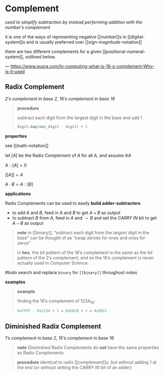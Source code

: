 # Complement

_used to simplify subtraction by instead performing addition with the number’s complement_

it is one of the ways of representing negative [[number]]s in [[digital-system]]s and is usually preferred over [[sign-magnitude-notation]]

there are two different complements for a given [[positional-numeral-system]], outlined below.

&mdash; <https://www.quora.com/In-computing-what-is-16-s-complement-Why-is-it-used>

## Radix Complement

_2’s complement in base 2, 16’s complement in base 16_

> **procedure**
>
> subtract each digit from the largest digit in the base and add 1
>
> ```python
> digit.map(max_digit - digit) + 1
> ```

**properties**

see [[math-notation]]

let $[A]$ be the Radix Complement of $A$ for all $A$, and assume $\mathbb R A$

$A : [A] = 0$

$[[A]] = A$

$A \cdot B = A : [B]$

**applications**

Radix Complements can be used to easily **build adder-subtracters**

- to add $A$ and $B$, feed in $A$ and $B$ to get $A + B$ as output
- to subtract $B$ from $A$, feed in $A$ and $\sim B$ and set the _CARRY IN_ bit to get $A - B$ as output

> **note** in [[binary]], “subtract each digit from the largest digit in the base” can be thought of as “swap zeroes for ones and ones for zeros”
>
> in **hex**, the bit pattern of the 16’s complement is the same as the bit pattern of the 2’s complement, and so the 16’s complement is never actually used in Computer Science.

#todo search and replace `binary` for `[[binary]]` throughout notes

**examples**

> **example**
>
> finding the 16’s complement of $1234_{16}$:
>
> ```python
> 0xFFFF - 0x1234 + 1 = 0xEDCB + 1 = 0xEDCC
> ```

## Diminished Radix Complement

_1’s complement in base 2, 15’s complement in base 16_

> **note** Diminished Radix Complements do **not** have the same properties as Radix Complements

> **procedure** identical to radix [[complement]]s, but without adding $1$ at the end (or without setting the _CARRY IN_ bit of an adder)
